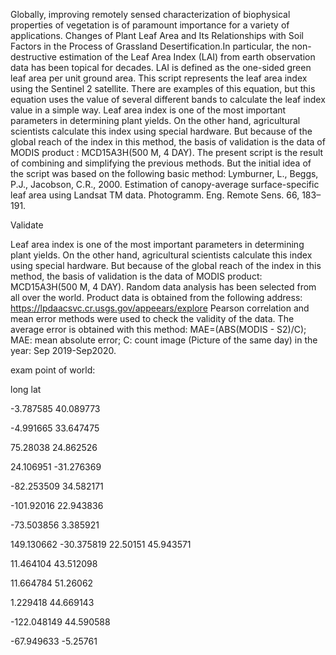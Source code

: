 Globally, improving remotely sensed characterization of biophysical properties of vegetation is of paramount importance for a variety of applications. Changes of Plant Leaf Area and Its Relationships with Soil Factors in the Process of Grassland Desertification.In particular, the non-destructive estimation of the Leaf Area Index (LAI) from earth observation data has been topical for decades. LAI is defined as the one-sided green leaf area per unit ground area.
This script represents the leaf area index using the Sentinel 2 satellite. There are examples of this equation, but this equation uses the value of several different bands to calculate the leaf index value in a simple way.
Leaf area index is one of the most important parameters in determining plant yields.
On the other hand, agricultural scientists calculate this index using special hardware. But because of the global reach of the index in this method, the basis of validation is the data of MODIS product : MCD15A3H(500 M, 4 DAY).
The present script is the result of combining and simplifying the previous methods.
But the initial idea of ​​the script was based on the following basic method:
Lymburner, L., Beggs, P.J., Jacobson, C.R., 2000. Estimation of canopy-average surface-specific leaf area using Landsat TM data. Photogramm. Eng. Remote Sens. 66, 183–191.

Validate

Leaf area index is one of the most important parameters in determining plant yields. On the other hand, agricultural scientists calculate this index using special hardware. But because of the global reach of the index in this method, the basis of validation is the data of MODIS product: MCD15A3H(500 M, 4 DAY).
 Random data analysis has been selected from all over the world. Product data is obtained from the following address:
https://lpdaacsvc.cr.usgs.gov/appeears/explore
Pearson correlation and mean error methods were used to check the validity of the data. The average error is obtained with this method:
MAE=(ABS(MODIS - S2)/C); MAE:  mean absolute error; C: count image (Picture of the same day) in the year: Sep 2019-Sep2020.

exam point of world:

long	lat

-3.787585	40.089773

-4.991665	33.647475

75.28038	24.862526

24.106951	-31.276369

-82.253509	34.582171

-101.92016	22.943836

-73.503856	3.385921

149.130662	-30.375819
22.50151	45.943571

11.464104	43.512098

11.664784	51.26062

1.229418	        44.669143

-122.048149	44.590588

-67.949633	-5.25761

